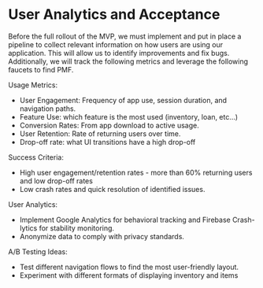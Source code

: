# User Analytics and Acceptance

Before the full rollout of the MVP, we must implement and put in place a pipeline
to collect relevant information on how users are using our application. This will
allow us to identify improvements and fix bugs. Additionally, we will track the
following metrics and leverage the following faucets to find PMF.

Usage Metrics:
- User Engagement: Frequency of app use, session duration, and navigation paths.
- Feature Use: which feature is the most used (inventory, loan, etc…)
- Conversion Rates: From app download to active usage.
- User Retention: Rate of returning users over time.
- Drop-off rate: what UI transitions have a high drop-off
  
Success Criteria:
- High user engagement/retention rates - more than 60% returning users and low drop-off rates 
- Low crash rates and quick resolution of identified issues.
  
User Analytics:
- Implement Google Analytics for behavioral tracking and Firebase Crash-lytics for stability monitoring.
- Anonymize data to comply with privacy standards.
  
A/B Testing Ideas:
- Test different navigation flows to find the most user-friendly layout.
- Experiment with different formats of displaying inventory and items
